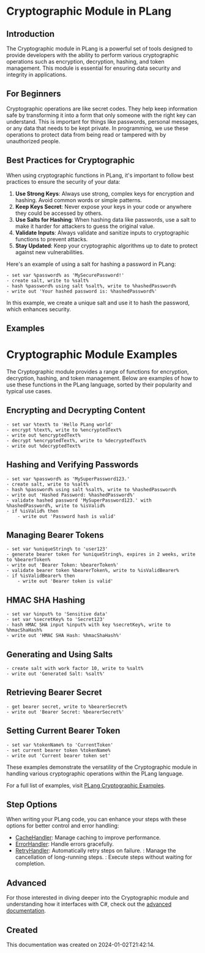 
# Cryptographic Module in PLang

## Introduction
The Cryptographic module in PLang is a powerful set of tools designed to provide developers with the ability to perform various cryptographic operations such as encryption, decryption, hashing, and token management. This module is essential for ensuring data security and integrity in applications.

## For Beginners
Cryptographic operations are like secret codes. They help keep information safe by transforming it into a form that only someone with the right key can understand. This is important for things like passwords, personal messages, or any data that needs to be kept private. In programming, we use these operations to protect data from being read or tampered with by unauthorized people.

## Best Practices for Cryptographic
When using cryptographic functions in PLang, it's important to follow best practices to ensure the security of your data:

1. **Use Strong Keys**: Always use strong, complex keys for encryption and hashing. Avoid common words or simple patterns.
2. **Keep Keys Secret**: Never expose your keys in your code or anywhere they could be accessed by others.
3. **Use Salts for Hashing**: When hashing data like passwords, use a salt to make it harder for attackers to guess the original value.
4. **Validate Inputs**: Always validate and sanitize inputs to cryptographic functions to prevent attacks.
5. **Stay Updated**: Keep your cryptographic algorithms up to date to protect against new vulnerabilities.

Here's an example of using a salt for hashing a password in PLang:

```plang
- set var %password% as 'MySecurePassword!'
- create salt, write to %salt%
- hash %password% using salt %salt%, write to %hashedPassword%
- write out 'Your hashed password is: %hashedPassword%'
```

In this example, we create a unique salt and use it to hash the password, which enhances security.

## Examples

# Cryptographic Module Examples

The Cryptographic module provides a range of functions for encryption, decryption, hashing, and token management. Below are examples of how to use these functions in the PLang language, sorted by their popularity and typical use cases.

## Encrypting and Decrypting Content

```plang
- set var %text% to 'Hello PLang world'
- encrypt %text%, write to %encryptedText%
- write out %encryptedText%
- decrypt %encryptedText%, write to %decryptedText%
- write out %decryptedText%
```

## Hashing and Verifying Passwords

```plang
- set var %password% as 'MySuperPassword123.'
- create salt, write to %salt%
- hash %password% using salt %salt%, write to %hashedPassword%
- write out 'Hashed Password: %hashedPassword%'
- validate hashed password 'MySuperPassword123.' with %hashedPassword%, write to %isValid%
- if %isValid% then
    - write out 'Password hash is valid'
```

## Managing Bearer Tokens

```plang
- set var %uniqueString% to 'user123'
- generate bearer token for %uniqueString%, expires in 2 weeks, write to %bearerToken%
- write out 'Bearer Token: %bearerToken%'
- validate bearer token %bearerToken%, write to %isValidBearer%
- if %isValidBearer% then
    - write out 'Bearer token is valid'
```

## HMAC SHA Hashing

```plang
- set var %input% to 'Sensitive data'
- set var %secretKey% to 'Secret123'
- hash HMAC SHA input %input% with key %secretKey%, write to %hmacShaHash%
- write out 'HMAC SHA Hash: %hmacShaHash%'
```

## Generating and Using Salts

```plang
- create salt with work factor 10, write to %salt%
- write out 'Generated Salt: %salt%'
```

## Retrieving Bearer Secret

```plang
- get bearer secret, write to %bearerSecret%
- write out 'Bearer Secret: %bearerSecret%'
```

## Setting Current Bearer Token

```plang
- set var %tokenName% to 'CurrentToken'
- set current bearer token %tokenName%
- write out 'Current bearer token set'
```

These examples demonstrate the versatility of the Cryptographic module in handling various cryptographic operations within the PLang language.


For a full list of examples, visit [PLang Cryptographic Examples](https://github.com/PLangHQ/plang/tree/main/Tests/Cryptographic).

## Step Options
When writing your PLang code, you can enhance your steps with these options for better control and error handling:

- [CacheHandler](/modules/handlers/CachingHandler.md): Manage caching to improve performance.
- [ErrorHandler](/modules/handlers/ErrorHandler.md): Handle errors gracefully.
- [RetryHandler](/modules/handlers/RetryHandler.md): Automatically retry steps on failure.
: Manage the cancellation of long-running steps.
: Execute steps without waiting for completion.

## Advanced
For those interested in diving deeper into the Cryptographic module and understanding how it interfaces with C#, check out the [advanced documentation](./PLang.Modules.CryptographicModule_advanced.md).

## Created
This documentation was created on 2024-01-02T21:42:14.
